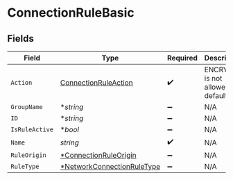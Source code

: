 # ConnectionRuleBasic


## Fields

| Field                                                                          | Type                                                                           | Required                                                                       | Description                                                                    |
| ------------------------------------------------------------------------------ | ------------------------------------------------------------------------------ | ------------------------------------------------------------------------------ | ------------------------------------------------------------------------------ |
| `Action`                                                                       | [ConnectionRuleAction](../../models/shared/connectionruleaction.md)            | :heavy_check_mark:                                                             | ENCRYPT is not allowed in default rule                                         |
| `GroupName`                                                                    | **string*                                                                      | :heavy_minus_sign:                                                             | N/A                                                                            |
| `ID`                                                                           | **string*                                                                      | :heavy_minus_sign:                                                             | N/A                                                                            |
| `IsRuleActive`                                                                 | **bool*                                                                        | :heavy_minus_sign:                                                             | N/A                                                                            |
| `Name`                                                                         | *string*                                                                       | :heavy_check_mark:                                                             | N/A                                                                            |
| `RuleOrigin`                                                                   | [*ConnectionRuleOrigin](../../models/shared/connectionruleorigin.md)           | :heavy_minus_sign:                                                             | N/A                                                                            |
| `RuleType`                                                                     | [*NetworkConnectionRuleType](../../models/shared/networkconnectionruletype.md) | :heavy_minus_sign:                                                             | N/A                                                                            |